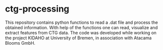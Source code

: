 # ctg-processing
This repository contains python functions to read a .dat file and process the obtained information. With help of the functions one can read, visualize and extract features from CTG data. The code was developed while working on the project KIDAHO at University of Bremen, in association with Atacama Blooms GmbH.  
